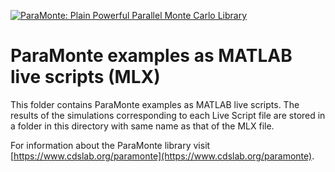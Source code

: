 [![ParaMonte: Plain Powerful Parallel Monte Carlo Library](https://www.cdslab.org/paramonte/images/paramonte.png)](https://www.cdslab.org/paramonte)  

# ParaMonte examples as MATLAB live scripts (MLX)  

This folder contains ParaMonte examples as MATLAB live scripts. The results of the simulations corresponding to each Live Script file are stored in a folder in this directory with same name as that of the MLX file.  

For information about the ParaMonte library visit [https://www.cdslab.org/paramonte](https://www.cdslab.org/paramonte).  

